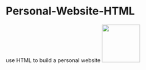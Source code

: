 # Personal-Website-HTML
use HTML to build a personal website
<img src="https://cdn.discordapp.com/attachments/778049425813667840/783088903044202526/unknown.png" width="100" height="100">
